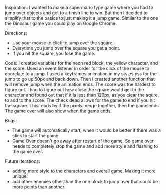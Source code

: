 Inspiration:
I wanted to make a supermario type game where you had to jump over objects and get to a finish line to win. But then I decided to simplify that to the basics to just making it a jump game. Similar to the one the Dinosaur game you could play on Google Chrome. 

Directions:
- Use your mouse to click to jump over the square. 
- Everytime you jump over the square you get a point. 
- If you hit the square, you lose the game.

Code:
I created variables for the neon red block, the yellow character, and the score. Used an event listener in order for the click of the mouse to coorelate to a jump. I used a keyframes animation in my styles.css for the jump to go up 50px and back down. Then I created another function that will remove jump when the animation ends. 
The score was the hardest to figure out. I had to figure out how close the square would get to the character and found out that if it is less than 120px, as you clear the squre, to add to the score. The check dead allows for the game to end if you hit the square. This reads by if the pixels merge together, then the game ends. The game over will also show when the game ends. 

Bugs:
- The game will automatically start, when it would be better if there was a click to start the game. 
- Game Over doesn't go away after restart of the game. So game over needs to completely stop the game and add more style and flashing to the game over.

Future Iterations:
- adding more style to the characters and overall game. Making it more unique.
- add other enemies other than the one block to jump over that could be more points than another. 

